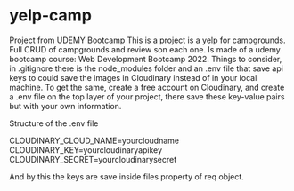# yelp-camp
Project from UDEMY Bootcamp
This is a project is a yelp for campgrounds. Full CRUD of campgrounds and review son each one. Is made of a udemy bootcamp course: Web Development Bootcamp 2022.
Things to consider, in .gitignore there is the node_modules folder and an .env file that save api keys to could save the images in Cloudinary instead of in your local machine.
To get the same, create a free account on Cloudinary, and create a .env file on the top layer of your project, there save these key-value pairs but with your own information.

Structure of the .env file

CLOUDINARY_CLOUD_NAME=yourcloudname
CLOUDINARY_KEY=yourcloudinaryapikey
CLOUDINARY_SECRET=yourcloudinarysecret

And by this the keys are save inside files property of req object.
